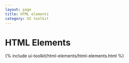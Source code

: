 ```yaml
---
layout: page
title: HTML elements
category: UI toolkit
---
```


<h1>HTML Elements</h1>

{% include ui-toolkit/html-elements/html-elements.html %}
